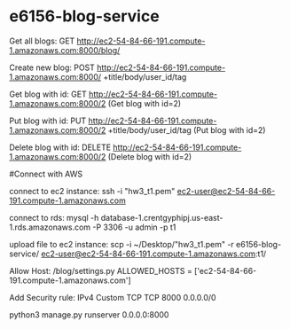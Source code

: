 # e6156-blog-service

Get all blogs:
GET http://ec2-54-84-66-191.compute-1.amazonaws.com:8000/blog/ 

Create new blog:
POST http://ec2-54-84-66-191.compute-1.amazonaws.com:8000/ 
+title/body/user_id/tag

Get blog with id:
GET http://ec2-54-84-66-191.compute-1.amazonaws.com:8000/2
(Get blog with id=2)

Put blog with id:
PUT http://ec2-54-84-66-191.compute-1.amazonaws.com:8000/2
+title/body/user_id/tag
(Put blog with id=2)

Delete blog with id:
DELETE http://ec2-54-84-66-191.compute-1.amazonaws.com:8000/2
(Delete blog with id=2)


#Connect with AWS

connect to ec2 instance:
ssh -i "hw3_t1.pem" ec2-user@ec2-54-84-66-191.compute-1.amazonaws.com

connect to rds:
mysql -h database-1.crentgyphipj.us-east-1.rds.amazonaws.com -P 3306 -u admin -p t1

upload file to ec2 instance:
scp -i ~/Desktop/"hw3_t1.pem" -r e6156-blog-service/ ec2-user@ec2-54-84-66-191.compute-1.amazonaws.com:t1/

Allow Host:
/blog/settings.py
ALLOWED_HOSTS = ['ec2-54-84-66-191.compute-1.amazonaws.com']

Add Security rule:
IPv4 Custom TCP TCP 8000 0.0.0.0/0

python3 manage.py runserver 0.0.0.0:8000